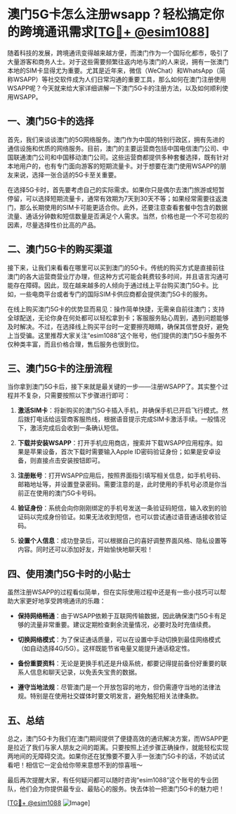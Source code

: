 # 澳门5G卡怎么注册wsapp？轻松搞定你的跨境通讯需求[[TG💪+ @esim1088](https://t.me/s/esim1088)]

随着科技的发展，跨境通讯变得越来越方便，而澳门作为一个国际化都市，吸引了大量游客和商务人士。对于这些需要频繁往返内地与澳门的人来说，拥有一张澳门本地的SIM卡显得尤为重要。尤其是近年来，微信（WeChat）和WhatsApp（简称WSAPP）等社交软件成为人们日常沟通的重要工具，那么如何在澳门注册使用WSAPP呢？今天就来给大家详细讲解一下澳门5G卡的注册方法，以及如何顺利使用WSAPP。

## 一、澳门5G卡的选择

首先，我们来谈谈澳门的5G网络服务。澳门作为中国的特别行政区，拥有先进的通信设施和优质的网络服务。目前，澳门的主要运营商包括中国电信澳门公司、中国联通澳门公司和中国移动澳门公司。这些运营商都提供多种套餐选择，既有针对本地用户的，也有专门面向游客的短期流量卡。对于想要在澳门使用WSAPP的朋友来说，选择一张合适的5G卡至关重要。

在选择5G卡时，首先要考虑自己的实际需求。如果你只是偶尔去澳门旅游或短暂停留，可以选择短期流量卡，通常有效期为7天到30天不等；如果经常需要往返澳门，那么长期使用的SIM卡可能更适合你。此外，还要注意查看套餐中包含的数据流量、通话分钟数和短信数量是否满足个人需求。当然，价格也是一个不可忽视的因素，尽量选择性价比高的产品。

## 二、澳门5G卡的购买渠道

接下来，让我们来看看在哪里可以买到澳门的5G卡。传统的购买方式是直接前往澳门的各大运营商营业厅办理，但这种方式可能会耗费较多时间，并且语言沟通可能存在障碍。因此，现在越来越多的人倾向于通过线上平台购买澳门5G卡。比如，一些电商平台或者专门的国际SIM卡供应商都会提供澳门5G卡的服务。

在线上购买澳门5G卡的优势显而易见：操作简单快捷，无需亲自前往澳门；支持全球配送，无论你身在何处都可以轻松拿到卡；客服服务贴心周到，遇到问题能够及时解决。不过，在选择线上购买平台时一定要擦亮眼睛，确保其信誉良好，避免上当受骗。这里推荐大家关注“esim1088”这个账号，他们提供的澳门5G卡服务不仅种类丰富，而且价格合理，售后服务也很到位。

## 三、澳门5G卡的注册流程

当你拿到澳门5G卡后，接下来就是最关键的一步——注册WSAPP了。其实整个过程并不复杂，只需要按照以下步骤进行即可：

1. **激活SIM卡**：将新购买的澳门5G卡插入手机，并确保手机已开启飞行模式。然后拨打电话给运营商客服热线，根据语音提示完成SIM卡激活手续。一般情况下，激活完成后会收到一条确认短信。

2. **下载并安装WSAPP**：打开手机应用商店，搜索并下载WSAPP应用程序。如果是苹果设备，首次下载时需要输入Apple ID密码验证身份；如果是安卓设备，则直接点击安装按钮即可。

3. **注册账号**：打开WSAPP应用后，按照界面指引填写相关信息，如手机号码、邮箱地址等，并设置登录密码。需要注意的是，此时使用的手机号必须是你当前正在使用的澳门5G卡号码。

4. **验证身份**：系统会向你刚刚绑定的手机号发送一条验证码短信，输入收到的验证码以完成身份验证。如果无法收到短信，也可以尝试通过语音通话接收验证码。

5. **设置个人信息**：成功登录后，可以根据自己的喜好调整界面风格、隐私设置等内容。同时还可以添加好友，开始愉快地聊天啦！

## 四、使用澳门5G卡时的小贴士

虽然注册WSAPP的过程看似简单，但在实际使用过程中还是有一些小技巧可以帮助大家更好地享受跨境通讯的乐趣：

- **保持网络畅通**：由于WSAPP依赖于互联网传输数据，因此确保澳门5G卡有足够的流量非常重要。建议定期检查剩余流量情况，必要时及时充值续费。
  
- **切换网络模式**：为了保证通话质量，可以在设置中手动切换到最佳网络模式（如自动选择4G/5G）。这样既能节省电量又能提升通话稳定性。
  
- **备份重要资料**：无论是更换手机还是升级系统，都要记得提前备份好重要的联系人信息和聊天记录，以免丢失宝贵的数据。

- **遵守当地法规**：尽管澳门是一个开放包容的地方，但仍需遵守当地的法律法规。特别是在使用社交媒体时要文明发言，避免触犯相关法律条款。

## 五、总结

总之，澳门5G卡为我们在澳门期间提供了便捷高效的通讯解决方案，而WSAPP更是拉近了我们与家人朋友之间的距离。只要按照上述步骤正确操作，就能轻松实现两地间的无障碍交流。如果你还在犹豫要不要入手一张澳门5G卡的话，不妨试试看吧！相信它一定会给你带来意想不到的惊喜哦～

最后再次提醒大家，有任何疑问都可以随时咨询“esim1088”这个账号的专业团队，他们会为你提供最专业、最贴心的服务。快去体验一把澳门5G卡的魅力吧！

[[TG💪+ @esim1088](https://t.me/s/esim1088) ![Image](https://i.postimg.cc/4NQfJmqS/Snipaste-2025-05-13-00-14-12.png)]